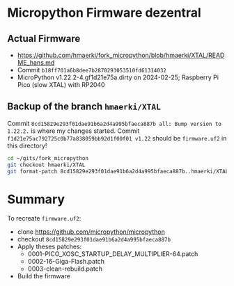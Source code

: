 # Micropython Firmware dezentral

## Actual Firmware

* https://github.com/hmaerki/fork_micropython/blob/hmaerki/XTAL/README_hans.md
* Commit `b18ff701a6b8dee7b2870293053510fd61314032`
* MicroPython v1.22.2-4.gf1d21e75a.dirty on 2024-02-25; Raspberry Pi Pico (slow XTAL) with RP2040

## Backup of the branch `hmaerki/XTAL`

Commit `8cd15829e293f01dae91b6a2d4a995bfaeca887b all: Bump version to 1.22.2.` is where my changes started.
Commit `f1d21e75ac792725c0b77a838059bb92d1f00f01 v1.22` should be `firmware.uf2` in this directory!

```bash
cd ~/gits/fork_micropython
git checkout hmaerki/XTAL
git format-patch 8cd15829e293f01dae91b6a2d4a995bfaeca887b..hmaerki/XTAL
```

# Summary

To recreate `firmware.uf2`:
* clone https://github.com/micropython/micropython
* checkout `8cd15829e293f01dae91b6a2d4a995bfaeca887b`
* Apply theses patches:
  * 0001-PICO_XOSC_STARTUP_DELAY_MULTIPLIER-64.patch
  * 0002-16-Giga-Flash.patch
  * 0003-clean-rebuild.patch
* Build the firmware